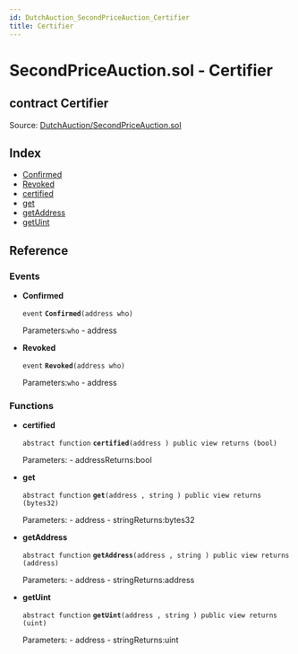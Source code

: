 ```yaml
---
id: DutchAuction_SecondPriceAuction_Certifier
title: Certifier
---
```


# SecondPriceAuction.sol - Certifier

## contract Certifier

Source: [DutchAuction/SecondPriceAuction.sol](https://github.com/WOM-Protocol/WOM-Ethe/blob/v1.0.0/contracts/DutchAuction/SecondPriceAuction.sol)

## Index

* [Confirmed](https://github.com/WOM-Protocol/WOM-DutchAuction-Documentation/tree/32f9e94995bf5f343ec0fecfe8bc948e5b09bb03/docs/DutchAuction_SecondPriceAuction_Certifier.html#Confirmed)
* [Revoked](https://github.com/WOM-Protocol/WOM-DutchAuction-Documentation/tree/32f9e94995bf5f343ec0fecfe8bc948e5b09bb03/docs/DutchAuction_SecondPriceAuction_Certifier.html#Revoked)
* [certified](https://github.com/WOM-Protocol/WOM-DutchAuction-Documentation/tree/32f9e94995bf5f343ec0fecfe8bc948e5b09bb03/docs/DutchAuction_SecondPriceAuction_Certifier.html#certified)
* [get](https://github.com/WOM-Protocol/WOM-DutchAuction-Documentation/tree/32f9e94995bf5f343ec0fecfe8bc948e5b09bb03/docs/DutchAuction_SecondPriceAuction_Certifier.html#get)
* [getAddress](https://github.com/WOM-Protocol/WOM-DutchAuction-Documentation/tree/32f9e94995bf5f343ec0fecfe8bc948e5b09bb03/docs/DutchAuction_SecondPriceAuction_Certifier.html#getAddress)
* [getUint](https://github.com/WOM-Protocol/WOM-DutchAuction-Documentation/tree/32f9e94995bf5f343ec0fecfe8bc948e5b09bb03/docs/DutchAuction_SecondPriceAuction_Certifier.html#getUint)

## Reference

### Events

* **Confirmed**

  `event` **`Confirmed`**`(address who)`

  Parameters:`who` - address

* **Revoked**

  `event` **`Revoked`**`(address who)`

  Parameters:`who` - address

### Functions

* **certified**

  `abstract function` **`certified`**`(address ) public view returns (bool)`

  Parameters: - addressReturns:bool

* **get**

  `abstract function` **`get`**`(address , string ) public view returns (bytes32)`

  Parameters: - address - stringReturns:bytes32

* **getAddress**

  `abstract function` **`getAddress`**`(address , string ) public view returns (address)`

  Parameters: - address - stringReturns:address

* **getUint**

  `abstract function` **`getUint`**`(address , string ) public view returns (uint)`

  Parameters: - address - stringReturns:uint

